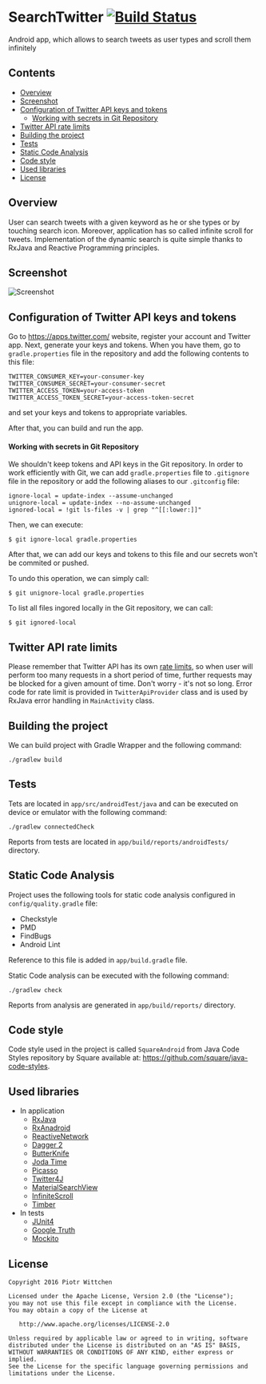 SearchTwitter [![Build Status](https://travis-ci.org/pwittchen/SearchTwitter.svg)](https://travis-ci.org/pwittchen/SearchTwitter)
=============
Android app, which allows to search tweets as user types and scroll them infinitely

Contents
--------

- [Overview](#overview)
- [Screenshot](#screenshot)
- [Configuration of Twitter API keys and tokens](#configuration-of-twitter-api-keys-and-tokens)
  - [Working with secrets in Git Repository](#working-with-secrets-in-git-repository)
- [Twitter API rate limits](#twitter-api-rate-limits)
- [Building the project](#building-the-project)
- [Tests](#tests)
- [Static Code Analysis](#static-code-analysis)
- [Code style](#code-style)
- [Used libraries](#used-libraries)
- [License](#license)

Overview
--------

User can search tweets with a given keyword as he or she types or by touching search icon. Moreover, application has so called infinite scroll for tweets. Implementation of the dynamic search is quite simple thanks to RxJava and Reactive Programming principles.

Screenshot
----------

![Screenshot](https://raw.githubusercontent.com/pwittchen/SearchTwitter/master/images/screenshot.png)

Configuration of Twitter API keys and tokens
--------------------------------------------

Go to https://apps.twitter.com/ website, register your account and Twitter app. Next, generate your keys and tokens.
When you have them, go to `gradle.properties` file in the repository
and add the following contents to this file:

```
TWITTER_CONSUMER_KEY=your-consumer-key
TWITTER_CONSUMER_SECRET=your-consumer-secret
TWITTER_ACCESS_TOKEN=your-access-token
TWITTER_ACCESS_TOKEN_SECRET=your-access-token-secret
```

and set your keys and tokens to appropriate variables.

After that, you can build and run the app.

#### Working with secrets in Git Repository

We shouldn't keep tokens and API keys in the Git repository. In order to work efficiently with Git, we can add `gradle.properties` file to `.gitignore` file in the repository or add the following aliases to our `.gitconfig` file:

```
ignore-local = update-index --assume-unchanged
unignore-local = update-index --no-assume-unchanged
ignored-local = !git ls-files -v | grep "^[[:lower:]]"
```

Then, we can execute:
```
$ git ignore-local gradle.properties
```
After that, we can add our keys and tokens to this file and our secrets won't be commited or pushed.

To undo this operation, we can simply call:
```
$ git unignore-local gradle.properties
```
To list all files ingored locally in the Git repository, we can call:
```
$ git ignored-local
```

Twitter API rate limits
-----------------------

Please remember that Twitter API has its own [rate limits](https://dev.twitter.com/rest/public/rate-limiting), so when user will perform too many requests in a short period of time, further requests may be blocked for a given amount of time. Don't worry - it's not so long. Error code for rate limit is provided in `TwitterApiProvider` class and is used by RxJava error handling in `MainActivity` class.

Building the project
--------------------

We can build project with Gradle Wrapper and the following command:

```
./gradlew build
```

Tests
-----

Tets are located in `app/src/androidTest/java` and can be executed on device or emulator with the following command:

```
./gradlew connectedCheck
```

Reports from tests are located in `app/build/reports/androidTests/` directory.

Static Code Analysis
--------------------

Project uses the following tools for static code analysis configured in `config/quality.gradle`
file:
- Checkstyle
- PMD
- FindBugs
- Android Lint

Reference to this file is added in `app/build.gradle` file.

Static Code analysis can be executed with the following command:

```
./gradlew check
```

Reports from analysis are generated in `app/build/reports/` directory.

Code style
----------

Code style used in the project is called `SquareAndroid` from Java Code Styles repository by Square available at: https://github.com/square/java-code-styles.

Used libraries
--------------
- In application
  - [RxJava](https://github.com/ReactiveX/RxJava)
  - [RxAnadroid](https://github.com/ReactiveX/RxAndroid)
  - [ReactiveNetwork](https://github.com/pwittchen/ReactiveNetwork)
  - [Dagger 2](https://github.com/google/dagger)
  - [ButterKnife](https://github.com/JakeWharton/butterknife)
  - [Joda Time](https://github.com/JodaOrg/joda-time)
  - [Picasso](https://github.com/square/picasso)
  - [Twitter4J](https://github.com/yusuke/twitter4j)
  - [MaterialSearchView](https://github.com/MiguelCatalan/MaterialSearchView)
  - [InfiniteScroll](https://github.com/pwittchen/InfiniteScroll)
  - [Timber](https://github.com/JakeWharton/timber/)
- In tests
  - [JUnit4](https://github.com/junit-team/junit)
  - [Google Truth](https://github.com/google/truth)
  - [Mockito](https://github.com/mockito/mockito)

License
-------

    Copyright 2016 Piotr Wittchen

    Licensed under the Apache License, Version 2.0 (the "License");
    you may not use this file except in compliance with the License.
    You may obtain a copy of the License at

       http://www.apache.org/licenses/LICENSE-2.0

    Unless required by applicable law or agreed to in writing, software
    distributed under the License is distributed on an "AS IS" BASIS,
    WITHOUT WARRANTIES OR CONDITIONS OF ANY KIND, either express or implied.
    See the License for the specific language governing permissions and
    limitations under the License.
